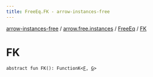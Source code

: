 ```yaml
---
title: FreeEq.FK - arrow-instances-free
---
```


[arrow-instances-free](../../index.html) / [arrow.free.instances](../index.html) / [FreeEq](index.html) / [FK](./-f-k.html)

# FK

`abstract fun FK(): FunctionK<`[`F`](index.html#F)`, `[`G`](index.html#G)`>`